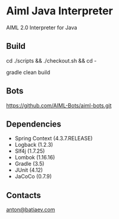 # Aiml Java Interpreter
AIML 2.0 Interpreter for Java

## Build
cd ./scripts && ./checkout.sh && cd -

gradle clean build

## Bots
https://github.com/AIML-Bots/aiml-bots.git

## Dependencies
- Spring Context (4.3.7.RELEASE)
- Logback (1.2.3)
- Slf4j (1.7.25)
- Lombok (1.16.16)
- Gradle (3.5)
- JUnit (4.12)
- JaCoCo (0.7.9)

## Contacts
anton@batiaev.com